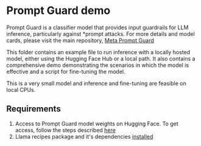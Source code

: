 # Prompt Guard demo
<!-- markdown-link-check-disable -->
Prompt Guard is a classifier model that provides input guardrails for LLM inference, particularly against *prompt attacks. For more details and model cards, please visit the main repository, [Meta Prompt Guard](https://github.com/meta-llama/PurpleLlama/tree/main/Prompt-Guard)

This folder contains an example file to run inference with a locally hosted model, either using the Hugging Face Hub or a local path. It also contains a comprehensive demo demonstrating the scenarios in which the model is effective and a script for fine-tuning the model.

This is a very small model and inference and fine-tuning are feasible on local CPUs.

## Requirements
1. Access to Prompt Guard model weights on Hugging Face. To get access, follow the steps described [here](https://github.com/facebookresearch/PurpleLlama/tree/main/Prompt-Guard#download)
2. Llama recipes package and it's dependencies [installed](https://github.com/meta-llama/llama-cookbook?tab=readme-ov-file#installing)
